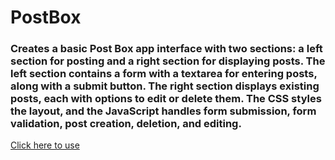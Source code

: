 # PostBox

### Creates a basic **Post Box** app interface with two sections: a left section for posting and a right section for displaying posts. The left section contains a form with a textarea for entering posts, along with a submit button. The right section displays existing posts, each with options to edit or delete them. The **CSS** styles the layout, and the **JavaScript** handles form submission, form validation, post creation, deletion, and editing.
[Click here to use](https://saddabcodes.github.io/Post-Box/)


